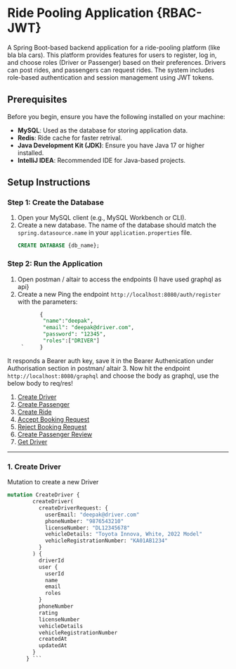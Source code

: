 # Ride Pooling Application {RBAC-JWT}

A Spring Boot-based backend application for a ride-pooling platform (like bla bla cars). This platform provides features for users to register, log in, and choose roles (Driver or Passenger) based on their preferences. Drivers can post rides, and passengers can request rides. The system includes role-based authentication and session management using JWT tokens.

## Prerequisites

Before you begin, ensure you have the following installed on your machine:
- **MySQL**: Used as the database for storing application data.
- **Redis**: Ride cache for faster retrival.
- **Java Development Kit (JDK)**: Ensure you have Java 17 or higher installed.
- **IntelliJ IDEA**: Recommended IDE for Java-based projects.

## Setup Instructions

### Step 1: Create the Database
1. Open your MySQL client (e.g., MySQL Workbench or CLI).
2. Create a new database. The name of the database should match the `spring.datasource.name` in your `application.properties` file.
   ```sql
   CREATE DATABASE {db_name};

### Step 2: Run the Application
1. Open postman / altair to access the endpoints {I have used graphql as api}
2. Create a new Ping the endpoint `http://localhost:8080/auth/register` with the parameters:
      ```sql
             {
              "name":"deepak",
              "email": "deepak@driver.com",
              "password": "12345",
              "roles":["DRIVER"]
       `     }
      
  It responds a Bearer auth key, save it in the Bearer Authenication under Authorisation section in postman/ altair
3. Now hit the endpoint  `http://localhost:8080/graphql` and choose the body as graphql, use the below body to req/res!


   1. [Create Driver](#create-driver)
   2. [Create Passenger](#create-passenger)
   3. [Create Ride](#create-ride)
   4. [Accept Booking Request](#accept-booking-request)
   5. [Reject Booking Request](#reject-booking-request)
   6. [Create Passenger Review](#create-passenger-review)
   7. [Get Driver](#get-driver)
   
   ---
   
   ### 1. Create Driver
   Mutation to create a new Driver
   
   ```graphql
   mutation CreateDriver {
           createDriver(
             createDriverRequest: {
               userEmail: "deepak@driver.com"
               phoneNumber: "9876543210"
               licenseNumber: "DL12345678"
               vehicleDetails: "Toyota Innova, White, 2022 Model"
               vehicleRegistrationNumber: "KA01AB1234"
             }
           ) {
             driverId
             user {
               userId
               name
               email
               roles
             }
             phoneNumber
             rating
             licenseNumber
             vehicleDetails
             vehicleRegistrationNumber
             createdAt
             updatedAt
           }
         } ```




